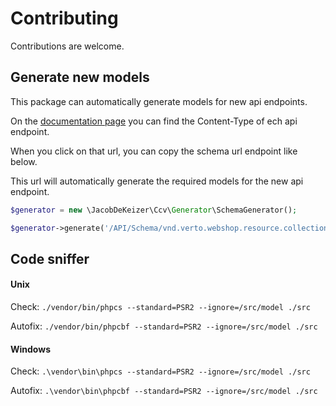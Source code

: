 # Contributing

Contributions are welcome.

## Generate new models

This package can automatically generate models for new api endpoints.

On the [documentation page](https://demo.ccvshop.nl/API/Docs/) you can find the Content-Type of ech api endpoint.

When you click on that url, you can copy the schema url endpoint like below.

This url will automatically generate the required models for the new api endpoint.
```php
$generator = new \JacobDeKeizer\Ccv\Generator\SchemaGenerator();

$generator->generate('/API/Schema/vnd.verto.webshop.resource.collection.orders.v1.json');
```

## Code sniffer

#### Unix

Check: `./vendor/bin/phpcs --standard=PSR2 --ignore=/src/model ./src`

Autofix: `./vendor/bin/phpcbf --standard=PSR2 --ignore=/src/model ./src`

#### Windows

Check: `.\vendor\bin\phpcs --standard=PSR2 --ignore=/src/model ./src`

Autofix: `.\vendor\bin\phpcbf --standard=PSR2 --ignore=/src/model ./src`